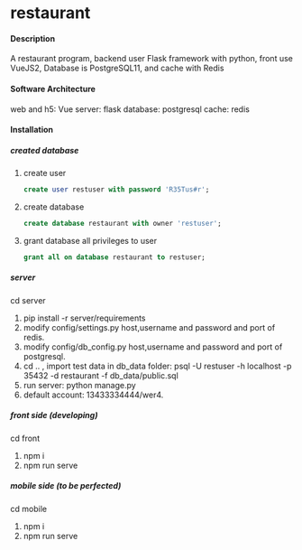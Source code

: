 # restaurant

#### Description
A restaurant program, backend user Flask framework with python, front use VueJS2, Database is PostgreSQL11, and cache with Redis

#### Software Architecture
web and h5: Vue
server: flask
database: postgresql
cache: redis

#### Installation
##### created database
1. create user

    ```sql
    create user restuser with password 'R35Tus#r';
    ```

2. create database

    ```sql
    create database restaurant with owner 'restuser';
    ```

3. grant database all privileges to user

    ```sql
    grant all on database restaurant to restuser;
    ```
##### server
cd server
1.  pip install -r server/requirements
2.  modify config/settings.py host,username and password and port of redis.
3.  modify config/db_config.py host,username and password and port of postgresql.
4.  cd .. , import test data in db_data folder: psql -U restuser -h localhost -p 35432 -d restaurant -f db_data/public.sql
5.  run server: python manage.py
6.  default account: 13433334444/wer4.

##### front side (developing)
cd front
1.  npm i
2.  npm run serve

##### mobile side (to be perfected)
cd mobile
1.  npm i
2.  npm run serve
